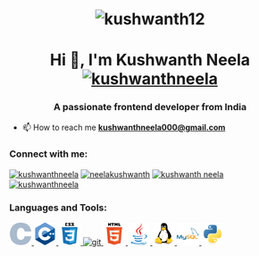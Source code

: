 <h1 align="center"> <img src="https://komarev.com/ghpvc/?username=kushwanth12&label=No of times stalked&color=007bff&style=plastic" alt="kushwanth12" /></h1>
<h1 align="center">Hi 👋, I'm Kushwanth Neela <a href="https://twitter.com/kushwanthneela" target="blank"><img src="https://img.shields.io/twitter/follow/kushwanthneela?logo=twitter&style=for-the-badge" alt="kushwanthneela" /></a></h1>
<h3 align="center">A passionate frontend developer from India</h3>

- 📫 How to reach me **kushwanthneela000@gmail.com**

<h3 align="left">Connect with me:</h3>
<p align="left">
<a href="https://twitter.com/kushwanthneela" target="blank"><img align="center" src="https://cdn.jsdelivr.net/npm/simple-icons@3.0.1/icons/twitter.svg" alt="kushwanthneela" height="30" width="40" /></a>
<a href="https://linkedin.com/in/neelakushwanth" target="blank"><img align="center" src="https://cdn.jsdelivr.net/npm/simple-icons@3.0.1/icons/linkedin.svg" alt="neelakushwanth" height="30" width="40" /></a>
<a href="https://fb.com/kushwanth neela" target="blank"><img align="center" src="https://cdn.jsdelivr.net/npm/simple-icons@3.0.1/icons/facebook.svg" alt="kushwanth neela" height="30" width="40" /></a>
<a href="https://instagram.com/kushwanthneela" target="blank"><img align="center" src="https://cdn.jsdelivr.net/npm/simple-icons@3.0.1/icons/instagram.svg" alt="kushwanthneela" height="30" width="40" /></a>
</p>

<h3 align="left">Languages and Tools:</h3>
<p align="left"> <a href="https://www.cprogramming.com/" target="_blank"> <img src="https://raw.githubusercontent.com/devicons/devicon/master/icons/c/c-original.svg" alt="c" width="40" height="40"/> </a> <a href="https://www.w3schools.com/cpp/" target="_blank"> <img src="https://raw.githubusercontent.com/devicons/devicon/master/icons/cplusplus/cplusplus-original.svg" alt="cplusplus" width="40" height="40"/> </a> <a href="https://www.w3schools.com/css/" target="_blank"> <img src="https://raw.githubusercontent.com/devicons/devicon/master/icons/css3/css3-original-wordmark.svg" alt="css3" width="40" height="40"/> </a> <a href="https://git-scm.com/" target="_blank"> <img src="https://www.vectorlogo.zone/logos/git-scm/git-scm-icon.svg" alt="git" width="40" height="40"/> </a> <a href="https://www.w3.org/html/" target="_blank"> <img src="https://raw.githubusercontent.com/devicons/devicon/master/icons/html5/html5-original-wordmark.svg" alt="html5" width="40" height="40"/> </a> <a href="https://www.java.com" target="_blank"> <img src="https://raw.githubusercontent.com/devicons/devicon/master/icons/java/java-original.svg" alt="java" width="40" height="40"/> </a> <a href="https://www.linux.org/" target="_blank"> <img src="https://raw.githubusercontent.com/devicons/devicon/master/icons/linux/linux-original.svg" alt="linux" width="40" height="40"/> </a> <a href="https://www.mysql.com/" target="_blank"> <img src="https://raw.githubusercontent.com/devicons/devicon/master/icons/mysql/mysql-original-wordmark.svg" alt="mysql" width="40" height="40"/> </a> <a href="https://www.python.org" target="_blank"> <img src="https://raw.githubusercontent.com/devicons/devicon/master/icons/python/python-original.svg" alt="python" width="40" height="40"/> </a> </p>
